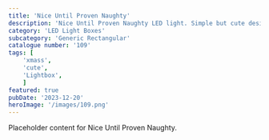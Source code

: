 ```yaml
---
title: 'Nice Until Proven Naughty'
description: 'Nice Until Proven Naughty LED light. Simple but cute design. One that is used with the generic rectangular - High box.'
category: 'LED Light Boxes'
subcategory: 'Generic Rectangular'
catalogue number: '109'
tags: [
    'xmass', 
    'cute',
    'Lightbox', 
    ]
featured: true
pubDate: '2023-12-20'
heroImage: '/images/109.png'
---
```


Placeholder content for Nice Until Proven Naughty.
